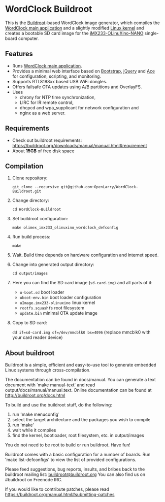 # WordClock Buildroot

This is the [Buildroot](https://buildroot.org/)-based WordClock image generator, which compiles the [WordClock main application](https://github.com/OpenLarry/WordClock-Buildroot) and a slightly modified [Linux kernel](https://github.com/OpenLarry/WordClock-Kernel) and creates a bootable SD card image for the [iMX233-OLinuXino-NANO](https://www.olimex.com/Products/OLinuXino/iMX233/iMX233-OLinuXino-NANO/open-source-hardware) single-board computer.

## Features

* Runs [WordClock main application](https://github.com/OpenLarry/WordClock-Buildroot).
* Provides a minimal web interface based on [Bootstrap](https://getbootstrap.com/), [jQuery](https://jquery.com/) and [Ace](https://ace.c9.io/) for configuration, scripting, and monitoring.
* Supports RTL8188xx based USB WiFi dongles.
* Offers failsafe OTA updates using A/B partitions and OverlayFS.
* Uses
    * chrony for NTP time synchronization,
    * LIRC for IR remote control,
    * dhcpcd and wpa_supplicant for network configuration and
    * nginx as a web server.

## Requirements
* Check out buildroot requirements: https://buildroot.org/downloads/manual/manual.html#requirement
* About __15GB__ of free disk space

## Compilation

1. Clone repository:
   
   `git clone --recursive git@github.com:OpenLarry/WordClock-Buildroot.git`
2. Change directory:
   
   `cd WordClock-Buildroot`
3. Set buildroot configuration:
   
   `make olimex_imx233_olinuxino_wordclock_defconfig`
4. Run build process:
   
   `make`
5. Wait. Build time depends on hardware configuration and internet speed.
6. Change into generated output directory:
   
   `cd output/images`
7. Here you can find the SD card image (`sd-card.img`) and all parts of it:
   
   * `u-boot.sd` boot loader
   * `uboot-env.bin` boot loader configuration
   * `uImage.imx233-olinuxino` linux kernel
   * `rootfs.squashfs` root filesystem
   * `update.bin` minimal OTA update image
   
8. Copy to SD card:
   
   `dd if=sd-card.img of=/dev/mmcblk0 bs=4096` (replace mmcblk0 with your card reader device)

## About buildroot

Buildroot is a simple, efficient and easy-to-use tool to generate embedded
Linux systems through cross-compilation.

The documentation can be found in docs/manual. You can generate a text
document with 'make manual-text' and read output/docs/manual/manual.text.
Online documentation can be found at http://buildroot.org/docs.html

To build and use the buildroot stuff, do the following:

1. run 'make menuconfig'
2. select the target architecture and the packages you wish to compile
3. run 'make'
4. wait while it compiles
5. find the kernel, bootloader, root filesystem, etc. in output/images

You do not need to be root to build or run buildroot.   Have fun!

Buildroot comes with a basic configuration for a number of boards. Run
'make list-defconfigs' to view the list of provided configurations.

Please feed suggestions, bug reports, insults, and bribes back to the
buildroot mailing list: buildroot@buildroot.org
You can also find us on #buildroot on Freenode IRC.

If you would like to contribute patches, please read
https://buildroot.org/manual.html#submitting-patches
